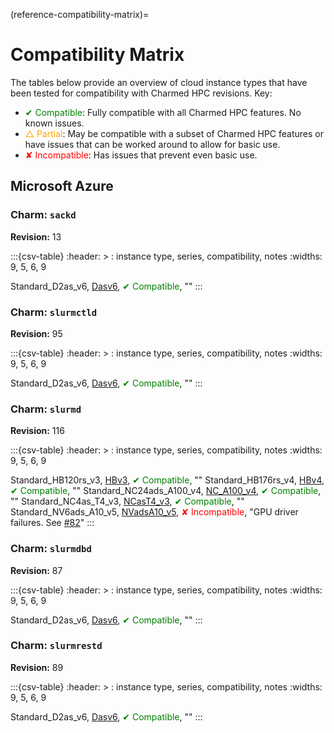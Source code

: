 (reference-compatibility-matrix)=
# Compatibility Matrix

The tables below provide an overview of cloud instance types that have been tested for compatibility with Charmed HPC revisions. Key:

* <span style="color:green">&#x2714; Compatible</span>: Fully compatible with all Charmed HPC features. No known issues.
* <span style="color:orange">&#x25B3; Partial</span>: May be compatible with a subset of Charmed HPC features or have issues that can be worked around to allow for basic use.
* <span style="color:red">&#x2718; Incompatible</span>: Has issues that prevent even basic use.

## Microsoft Azure

### Charm: `sackd`

**Revision:** 13

:::{csv-table}
:header: >
: instance type, series, compatibility, notes
:widths: 9, 5, 6, 9

Standard_D2as_v6, [Dasv6](https://learn.microsoft.com/en-us/azure/virtual-machines/sizes/general-purpose/dasv6-series), <span style="color:green">&#x2714; Compatible</span>, ""
:::

### Charm: `slurmctld`

**Revision:** 95

:::{csv-table}
:header: >
: instance type, series, compatibility, notes
:widths: 9, 5, 6, 9

Standard_D2as_v6, [Dasv6](https://learn.microsoft.com/en-us/azure/virtual-machines/sizes/general-purpose/dasv6-series), <span style="color:green">&#x2714; Compatible</span>, ""
:::

### Charm: `slurmd`

**Revision:** 116

:::{csv-table}
:header: >
: instance type, series, compatibility, notes
:widths: 9, 5, 6, 9

Standard_HB120rs_v3, [HBv3](https://learn.microsoft.com/en-us/azure/virtual-machines/hbv3-series-overview), <span style="color:green">&#x2714; Compatible</span>, ""
Standard_HB176rs_v4, [HBv4](https://learn.microsoft.com/en-us/azure/virtual-machines/hbv4-series-overview), <span style="color:green">&#x2714; Compatible</span>, ""
Standard_NC24ads_A100_v4, [NC_A100_v4](https://learn.microsoft.com/en-us/azure/virtual-machines/sizes/gpu-accelerated/nca100v4-series), <span style="color:green">&#x2714; Compatible</span>, ""
Standard_NC4as_T4_v3, [NCasT4_v3](https://learn.microsoft.com/en-us/azure/virtual-machines/sizes/gpu-accelerated/ncast4v3-series), <span style="color:green">&#x2714; Compatible</span>, ""
Standard_NV6ads_A10_v5, [NVadsA10_v5](https://learn.microsoft.com/en-us/azure/virtual-machines/sizes/gpu-accelerated/nvadsa10v5-series), <span style="color:red">&#x2718; Incompatible</span>, "GPU driver failures. See [#82](https://github.com/charmed-hpc/slurm-charms/issues/82)"
:::

### Charm: `slurmdbd`

**Revision:** 87

:::{csv-table}
:header: >
: instance type, series, compatibility, notes
:widths: 9, 5, 6, 9

Standard_D2as_v6, [Dasv6](https://learn.microsoft.com/en-us/azure/virtual-machines/sizes/general-purpose/dasv6-series), <span style="color:green">&#x2714; Compatible</span>, ""
:::

### Charm: `slurmrestd`

**Revision:** 89

:::{csv-table}
:header: >
: instance type, series, compatibility, notes
:widths: 9, 5, 6, 9

Standard_D2as_v6, [Dasv6](https://learn.microsoft.com/en-us/azure/virtual-machines/sizes/general-purpose/dasv6-series), <span style="color:green">&#x2714; Compatible</span>, ""
:::
